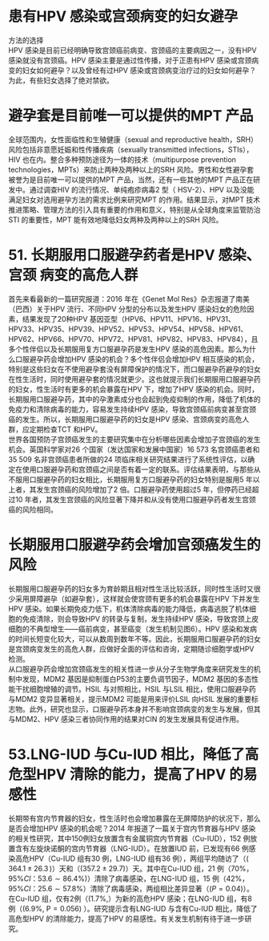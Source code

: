 # 患有HPV 感染或宫颈病变的妇女避孕  
方法的选择  
HPV 感染是目前已经明确导致宫颈癌前病变、宫颈癌的主要病因之一，没有HPV 感染就没有宫颈癌。HPV 感染主要是通过性传播，对于正患有HPV 感染或宫颈病变的妇女如何避孕？以及曾经有过HPV 感染或宫颈病变治疗过的妇女如何避孕？为此，有些妇女选择了绝对禁欲。  
#  避孕套是目前唯一可以提供的MPT 产品  
全球范围内，女性面临性和生殖健康（sexual and reproductive health，SRH）风险包括非意愿妊娠和性传播疾病（sexually transmitted infections，STIs），HIV 也在内。整合多种预防途径为一体的技术（multipurpose prevention technologies，MPTs）来防止两种及两种以上的SRH 风险。男性和女性避孕套被誉为是目前唯一可以提供的MPT 产品，当然，还有一些其他的MPT 产品正在研发中。通过调查HIV 的流行情况、单纯疱疹病毒2 型（ HSV-2）、HPV 以及没能满足妇女对选用避孕方法的需求比例来研究MPT 的作用。结果显示，对MPT 技术推进策略、管理方法的引入具有重要的作用和意义，特别是从全球角度来监管防治STI 的重要性，MPT 能有效地降低妇女两种及两种以上的SRH 风险。  
# 51.  长期服用口服避孕药者是HPV 感染、宫颈 病变的高危人群  
首先来看最新的一篇研究报道：2016 年在《Genet Mol Res》杂志报道了南美（巴西）关于HPV 流行、不同HPV 分型的分布以及发生HPV 感染妇女的危险因素，结果发现了20种HPV 基因亚型（HPV6、HPV11、HPV16、HPV31、HPV33、HPV35、HPV39、HPV52、HPV53、HPV54、HPV58、HPV61、HPV62、HPV66、HPV70、HPV72、HPV81、HPV82、HPV83、HPV84），且多个性伴侣以及长期服用复方口服避孕药是发生HPV 感染的高危因素。那么为什么口服避孕药会增加HPV 感染的机会？多个性伴侣会增加HPV 相互感染的机会，特别是这些妇女在不使用避孕套没有屏障保护的情况下，而口服避孕药避孕的妇女在性生活时，同时使用避孕套的情况就更少。这也就提示我们长期服用口服避孕药的妇女，性生活时有更多的机会暴露在HPV 下，增加了HPV 感染的机会。同时，长期服用口服避孕药，其中的孕激素成分也会起到免疫抑制的作用，降低了机体的免疫力和清除病毒的能力，容易发生持续HPV 感染，导致宫颈癌前病变甚至宫颈癌的发生。所以，长期服用口服避孕药的妇女是HPV 感染、宫颈病变的高危人群，应定期检查TCT 和HPV。  
世界各国预防子宫颈癌发生的主要研究集中在分析哪些因素会增加子宫颈癌的发生机会。英国科学家对26 个国家（发达国家和发展中国家）16 573 名宫颈癌患者和35 509 名非宫颈癌患者所做的24 项临床相关研究结果进行了系统性评估，以确定在使用口服避孕药和宫颈癌之间是否有着一定的联系。评估结果表明，与那些从不服用口服避孕药的妇女相比，长期服用复方口服避孕药的妇女特别是服用5 年以上者，其发生宫颈癌的风险增加了2 倍。口服避孕药使用超过5 年，但停药已经超过10 年者，其发生宫颈癌的风险显著下降并和从没有使用口服避孕药者发生宫颈癌的风险相同。  
#  长期服用口服避孕药会增加宫颈癌发生的风险  
长期服用口服避孕药的妇女多为育龄期且相对性生活比较活跃，同时性生活时又很少采用屏障避孕（如避孕套），这样就会使宫颈有更多的机会暴露在HPV 下并发生HPV 感染。如果长期免疫力低下，机体清除病毒的能力降低，病毒逃脱了机体细胞的免疫清除，则会导致HPV 的转录与复制，发生持续HPV 感染，导致宫颈上皮细胞的不典型增生——癌前病变，甚至癌变（发生机制见图6）。HPV 感染和发病的时间长短变化较大，可以从数周到数年不等。因此，长期服用口服避孕药的妇女是宫颈病变发生的高危人群，应做好全面的评估和咨询，定期随诊细胞学或HPV 检测。  
从口服避孕药会增加宫颈癌发生的相关性进一步从分子生物学角度来研究发生的机制中发现，MDM2 基因是抑制蛋白P53的主要负调节因子，MDM2 基因的多态性能干扰细胞增殖的调节。HSIL 与对照相比，HSIL 与LSIL 相比，使用口服避孕药与MDM2 变异显著相关，提示MDM2 可能是用来评价LSIL 向HSIL 发展的重要标志物。此外，研究也显示，口服避孕药本身并不影响宫颈病变的发生与发展，但其与MDM2、HPV 感染三者协同作用的结果对CIN 的发生发展具有促进作用。  
# 53.LNG-IUD 与Cu-IUD 相比，降低了高危型HPV 清除的能力，提高了HPV 的易感性  
长期带有宫内节育器的妇女，性生活时也会增加暴露在无屏障防护的状况下，那么是否会增加HPV 感染的机会呢？2014 年报道了一篇关于宫内节育器与HPV 感染的相关性研究，其中150例妇女放置含有金属铜宫内节育器（Cu-IUD），152 例放置含有左旋炔诺酮的宫内节育器（LNG-IUD）。在放置IUD 前，已发现有66 例感染高危HPV（Cu-IUD 组有30 例，LNG-IUD 组有36 例），两组平均随访了（$(\,364.1\pm26.3\,)$）天和（$(357.2\pm29.7)$）天。其中在Cu-IUD 组，21 例（$70\%$，$95\%C I$：$53.6\sim86.4\%)$）清除了病毒感染，在LNG-IUD 组，15 例（$42\%$，$95\%C I$：$25.6\sim57.8\%$）清除了病毒感染，两组相比差异显著（$(P{=}0.04)$）。在Cu-IUD 组，仅有2例（$(1.7\%,$）为新的高危HPV 感染；在LNG-IUD 组，有8 例（$(6.9\%$, $\mathrm{P}=0.056)$
）。研究提示含有LNG-IUD 与含有Cu-IUD 相比，降低了高危型HPV 的清除能力，提高了HPV 的易感性。有关发生机制有待于进一步研究。  
